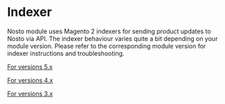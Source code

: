 # Indexer

Nosto module uses Magento 2 indexers for sending product updates to Nosto via API. The indexer behaviour varies quite a bit depending on your module version. Please refer to the corresponding module version for indexer instructions and troubleshooting.

[For versions 5.x ](on-5.x.md)

[For versions 4.x](4.0.0-less-than-5.0.0.md)

[For versions 3.x](legacy-indexer.md)

